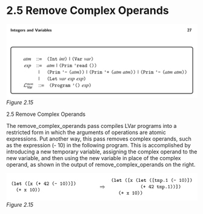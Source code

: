 # 2.5 Remove Complex Operands

![Figure 2.15...](images/page_41_vector_cluster_176.png)
*Figure 2.15*

2.5 Remove Complex Operands

The remove_complex_operands pass compiles LVar programs into a restricted form in which the arguments of operations are atomic expressions. Put another way, this pass removes complex operands, such as the expression (- 10) in the following program. This is accomplished by introducing a new temporary variable, assigning the complex operand to the new variable, and then using the new variable in place of the complex operand, as shown in the output of remove_complex_operands on the right.

![Figure 2.15...](images/page_41_vector_cluster_389.png)
*Figure 2.15*

